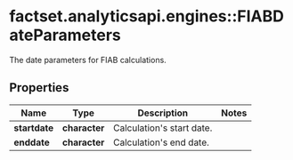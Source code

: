 # factset.analyticsapi.engines::FIABDateParameters

The date parameters for FIAB calculations.
## Properties
Name | Type | Description | Notes
------------ | ------------- | ------------- | -------------
**startdate** | **character** | Calculation&#39;s start date. | 
**enddate** | **character** | Calculation&#39;s end date. | 


